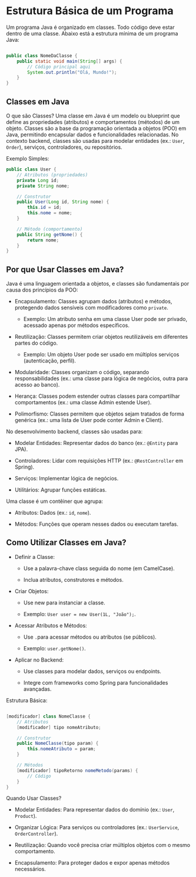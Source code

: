  # Estrutura Básica de um Programa
Um programa Java é organizado em classes. Todo código deve estar dentro de uma classe. Abaixo está a estrutura mínima de um programa Java:
````java

public class NomeDaClasse {
    public static void main(String[] args) {
        // Código principal aqui
        System.out.println("Olá, Mundo!");
    }
}

````


## Classes em Java
O que são Classes?
Uma classe em Java é um modelo ou blueprint que define as propriedades (atributos) e comportamentos (métodos) de um objeto. Classes são a base da programação orientada a objetos (POO) em Java, permitindo encapsular dados e funcionalidades relacionadas. No contexto backend, classes são usadas para modelar entidades (ex.: ``User``, ``Order``), serviços, controladores, ou repositórios.

Exemplo Simples:
````java
public class User {
    // Atributos (propriedades)
    private Long id;
    private String nome;

    // Construtor
    public User(Long id, String nome) {
        this.id = id;
        this.nome = nome;
    }

    // Método (comportamento)
    public String getNome() {
        return nome;
    }
}
````
## Por que Usar Classes em Java?
Java é uma linguagem orientada a objetos, e classes são fundamentais por causa dos princípios da POO:
* Encapsulamento: Classes agrupam dados (atributos) e métodos, protegendo dados sensíveis com modificadores como ``private``.
   * Exemplo: Um atributo senha em uma classe User pode ser privado, acessado apenas por métodos específicos.

* Reutilização: Classes permitem criar objetos reutilizáveis em diferentes partes do código.
   * Exemplo: Um objeto User pode ser usado em múltiplos serviços (autenticação, perfil).

* Modularidade: Classes organizam o código, separando responsabilidades (ex.: uma classe para lógica de negócios, outra para acesso ao banco).

* Herança: Classes podem estender outras classes para compartilhar comportamentos (ex.: uma classe Admin estende User).

* Polimorfismo: Classes permitem que objetos sejam tratados de forma genérica (ex.: uma lista de User pode conter Admin e Client).

No desenvolvimento backend, classes são usadas para:
* Modelar Entidades: Representar dados do banco (ex.: ``@Entity`` para JPA).

* Controladores: Lidar com requisições HTTP (ex.: ``@RestController`` em Spring).

* Serviços: Implementar lógica de negócios.

* Utilitários: Agrupar funções estáticas.

Uma classe é um contêiner que agrupa:

* Atributos: Dados (ex.: ``id``, ``nome``).

* Métodos: Funções que operam nesses dados ou executam tarefas.

## Como Utilizar Classes em Java?
* Definir a Classe:
   * Use a palavra-chave class seguida do nome (em CamelCase).

   * Inclua atributos, construtores e métodos.

* Criar Objetos:
   * Use new para instanciar a classe.

   * Exemplo: ``User user = new User(1L, "João");``.

* Acessar Atributos e Métodos:
   * Use `` . ``para acessar métodos ou atributos (se públicos).

   * Exemplo: ``user.getNome()``.

* Aplicar no Backend:
   * Use classes para modelar dados, serviços ou endpoints.

   * Integre com frameworks como Spring para funcionalidades avançadas.

Estrutura Básica:
````java

[modificador] class NomeClasse {
    // Atributos
    [modificador] tipo nomeAtributo;

    // Construtor
    public NomeClasse(tipo param) {
        this.nomeAtributo = param;
    }

    // Métodos
    [modificador] tipoRetorno nomeMetodo(params) {
        // Código
    }
}


````

Quando Usar Classes?
* Modelar Entidades: Para representar dados do domínio (ex.: ``User``, ``Product``).

* Organizar Lógica: Para serviços ou controladores (ex.: ``UserService``, ``OrderController``).

* Reutilização: Quando você precisa criar múltiplos objetos com o mesmo comportamento.

* Encapsulamento: Para proteger dados e expor apenas métodos necessários.





